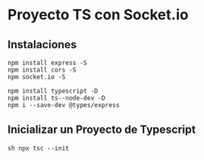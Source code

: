 # Proyecto TS con Socket.io

## Instalaciones

```shell
npm install express -S
npm install cors -S
npm socket.io -S

npm install typescript -D
npm install ts--node-dev -D
npm i --save-dev @types/express

```

## Inicializar un Proyecto de Typescript

`sh
npx tsc --init
`
